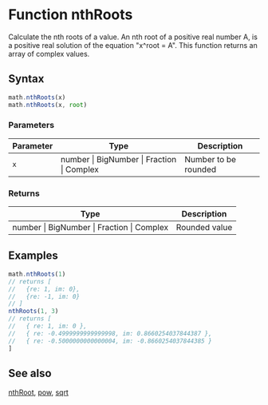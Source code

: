 <!-- Note: This file is automatically generated from source code comments. Changes made in this file will be overridden. -->

# Function nthRoots

Calculate the nth roots of a value.
An nth root of a positive real number A,
is a positive real solution of the equation "x^root = A".
This function returns an array of complex values.


## Syntax

```js
math.nthRoots(x)
math.nthRoots(x, root)
```

### Parameters

Parameter | Type | Description
--------- | ---- | -----------
`x` | number &#124; BigNumber &#124; Fraction &#124; Complex | Number to be rounded

### Returns

Type | Description
---- | -----------
number &#124; BigNumber &#124; Fraction &#124; Complex | Rounded value


## Examples

```js
math.nthRoots(1)
// returns [
//   {re: 1, im: 0},
//   {re: -1, im: 0}
// ]
nthRoots(1, 3)
// returns [
//   { re: 1, im: 0 },
//   { re: -0.4999999999999998, im: 0.8660254037844387 },
//   { re: -0.5000000000000004, im: -0.8660254037844385 }
]
```


## See also

[nthRoot](nthRoot.md),
[pow](pow.md),
[sqrt](sqrt.md)
